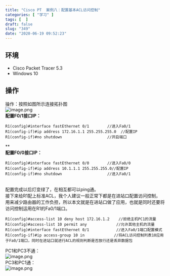 ```yaml
---
title: "Cisco PT  案例八：配置基本ACL访问控制"
categories: [ "学习" ]
tags: [  ]
draft: false
slug: "349"
date: "2020-06-19 09:52:23"
---
```


<a name="DAUUT"></a>
## 环境
- Cisco Packet Tracer 5.3
- Windows 10
<a name="4z7HD"></a>
## 操作
操作：按照如图所示连接拓扑图<br />![image.png](https://cdn.nlark.com/yuque/0/2020/png/376635/1592444121954-c05d0878-a22a-4c4f-94a2-db2a256d5788.png#align=left&display=inline&height=215&margin=%5Bobject%20Object%5D&name=image.png&originHeight=215&originWidth=626&size=18789&status=done&style=none&width=626)<br />**配置F0/1接口IP：**
```
R1(config)#interface fastEthernet 0/1        //进入Fa0/1
R1(config-if)#ip address 172.16.1.1 255.255.255.0  //配置IP
R1(config-if)#no shutdown                    //开启端口
```
**<br />****配置F0/0接口IP：****
```
R1(config)#interface fastEthernet 0/0        //进入Fa0/0
R1(config-if)#ip address 10.1.1.1 255.255.255.0//配置IP
R1(config-if)#no shutdown                    //进入Fa0/1
```

<br />配置完成以后灯变绿了，在相互都可以ping通。<br />接下来给R1配上标准ACL，我个人建议一般正常下都是在进站口配置访问控制，用来减少路由器的工作负担，所以本文就是在进站口做了应用，也就是同时还要将访问控制运用在R1的Fa0/1端口。
```
R1(config)#access-list 10 deny host 172.16.1.2    //拒绝主机PC1的流量
R1(config)#access-list 10 permit any             //允许其他主机的流量
R1(config)#interface fastEthernet 0/1            //进入Fa0/1端口配置模式
R1(config-if)#ip access-group 10 in             //将ACL访问控制列表10应用于Fa0/1端口，同时在进站口就进行ACL的规则判断是否放行还是丢弃数据包
```
PC1和PC3不通：<br />![image.png](https://cdn.nlark.com/yuque/0/2020/png/376635/1592444236167-9cbd3d48-269a-4cb5-a6c1-361e697772be.png#align=left&display=inline&height=177&margin=%5Bobject%20Object%5D&name=image.png&originHeight=177&originWidth=434&size=7761&status=done&style=none&width=434)<br />PC3和PC1通：<br />![image.png](https://cdn.nlark.com/yuque/0/2020/png/376635/1592444273188-f847f165-d61c-4cb0-9520-dbb4800e755e.png#align=left&display=inline&height=205&margin=%5Bobject%20Object%5D&name=image.png&originHeight=205&originWidth=419&size=12902&status=done&style=none&width=419)
